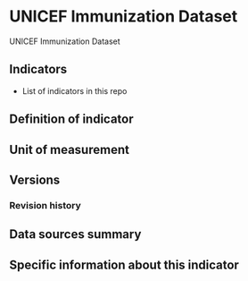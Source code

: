 # UNICEF Immunization Dataset

UNICEF Immunization Dataset

## Indicators

- List of indicators in this repo

## Definition of indicator


## Unit of measurement


## Versions


### Revision history


## Data sources summary


## Specific information about this indicator

